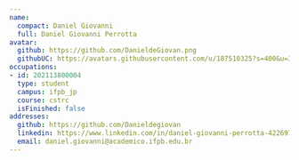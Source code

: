 ```yaml
---
name:
  compact: Daniel Giovanni
  full: Daniel Giovanni Perrotta
avatar:
  github: https://github.com/DanieldeGiovan.png
  githubUC: https://avatars.githubusercontent.com/u/187510325?s=400&u=36c3580b5b47be5e8d6aeaee5682adc387b6c09b&v=4
occupations:
- id: 202113800004
  type: student
  campus: ifpb_jp
  course: cstrc
  isFinished: false
addresses:
  github: https://github.com/Danieldegiovan
  linkedin: https://www.linkedin.com/in/daniel-giovanni-perrotta-422697231/
  email: daniel.giovanni@academico.ifpb.edu.br
---
```

